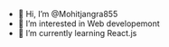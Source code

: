 - 👋 Hi, I’m @Mohitjangra855
- 👀 I’m interested in Web developemont
- 🌱 I’m currently learning React.js


